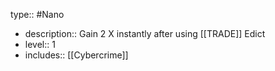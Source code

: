 type:: #Nano

- description:: Gain 2 X instantly after using [[TRADE]] Edict
- level:: 1
- includes:: [[Cybercrime]]